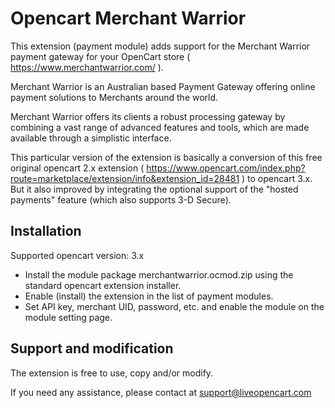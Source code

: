 # Opencart Merchant Warrior

This extension (payment module) adds support for the Merchant Warrior payment gateway for your OpenCart store ( https://www.merchantwarrior.com/ ).

Merchant Warrior is an Australian based Payment Gateway offering online payment solutions to Merchants around the world.

Merchant Warrior offers its clients a robust processing gateway by combining a vast range of advanced features and tools, which are made available through a simplistic interface.

This particular version of the extension is basically a conversion of this free original opencart 2.x extension ( https://www.opencart.com/index.php?route=marketplace/extension/info&extension_id=28481 ) to opencart 3.x.
But it also improved by integrating the optional support of the "hosted payments" feature (which also supports 3-D Secure).


## Installation 
Supported opencart version: 3.x
- Install the module package merchantwarrior.ocmod.zip using the standard opencart extension installer. 
- Enable (install) the extension in the list of payment modules.
- Set API key, merchant UID, password, etc. and enable the module on the module setting page.


## Support and modification 

The extension is free to use, copy and/or modify. 

If you need any assistance, please contact at support@liveopencart.com
